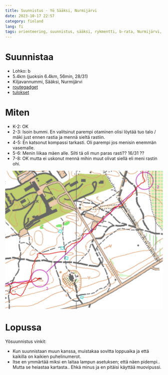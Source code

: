 ```yaml
---
title: Suunnistus - Yö Sääksi, Nurmijärvi
date: 2023-10-17 22:57
category: finland
lang: fi
tags: orienteering, suunnistus, sääksi, rykmentti, b-rata, Nurmijärvi, kunto, rastianalyysi
---
```


Suunnistaa
===

 - Lohko: b
 - 5.4km (juoksin 6.4km, 56min, 28/31)
 - Kiljavannummi, Sääksi, Nurmijärvi 
 - [routegadget](https://rajamaenrykmentti.fi/kilpailut/reittiharveli/cgi-bin/reitti.cgi?act=map&id=157&cID=7&pID=50150)
 - [tulokset](https://rajamaenrykmentti.fi/irtulokset2023/v20231017yo.html)

Miten
===

  * K-2: OK
  * 2-3: Isoin bummi. En valitsinut parempi otaminen olisi löytää tuo talo / mäki just ennen rastia ja mennä sieltä rastiin.
  * 4-5: En katsonut kompassi tarkasti. Oli parempi jos menisin enemmän vasemalle.
  * 5-6: Menin liikaa mäen alle. Silti tä oli mun paras rasti?? 16/31 ??
  * 7-8: OK mutta ei uskonut mennä mihin muut olivat siellä eli meni rastin ohi.
  
[![from rasti 2 to 3](images/rajamaen.saaksi.2-3.png "2-3")](images/rajamaen.saaksi.2-3.png)


Lopussa
===

Yösuunnistus vinkit:
  * Kun suunnistaan muun kanssa, muistakaa sovitta loppuaika ja että kaikilla on kaikien puhelinumerot.
  * Itse en ymmärtää miksi en laitaa lampun asetuksen; että näen pidempi.. Mutta se heiastaa kartasta.. Ehkä minus ja en pitäisi käyttää muovipussi.
